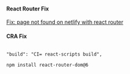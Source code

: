 #### React Router Fix

[Fix: page not found on netlify with react router](https://dev.to/dance2die/page-not-found-on-netlify-with-react-router-58mc)

#### CRA Fix

```

"build": "CI= react-scripts build",

```

```sh
npm install react-router-dom@6
```
